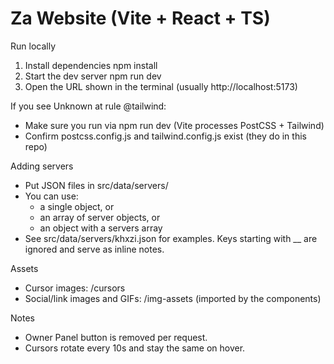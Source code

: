 # Za Website (Vite + React + TS)

Run locally
1. Install dependencies
   npm install
2. Start the dev server
   npm run dev
3. Open the URL shown in the terminal (usually http://localhost:5173)

If you see Unknown at rule @tailwind:
- Make sure you run via npm run dev (Vite processes PostCSS + Tailwind)
- Confirm postcss.config.js and tailwind.config.js exist (they do in this repo)

Adding servers
- Put JSON files in src/data/servers/
- You can use:
  - a single object, or
  - an array of server objects, or
  - an object with a servers array
- See src/data/servers/khxzi.json for examples. Keys starting with __ are ignored and serve as inline notes.

Assets
- Cursor images: /cursors
- Social/link images and GIFs: /img-assets (imported by the components)

Notes
- Owner Panel button is removed per request.
- Cursors rotate every 10s and stay the same on hover.
